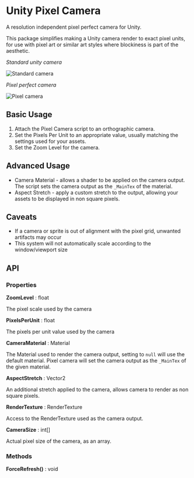 # Unity Pixel Camera

A resolution independent pixel perfect camera for Unity.

This package simplifies making a Unity camera render to exact pixel units, for use with pixel art or similar art styles where blockiness is part of the aesthetic.

*Standard unity camera*

![Standard camera](http://i.imgur.com/pye9clh.gif)

*Pixel perfect camera*

![Pixel camera](http://i.imgur.com/VKhQrfu.gif)

## Basic Usage ##

1. Attach the Pixel Camera script to an orthographic camera.
2. Set the Pixels Per Unit to an appropriate value, usually matching the settings used for your assets.
3. Set the Zoom Level for the camera.

## Advanced Usage ##

* Camera Material - allows a shader to be applied on the camera output. The script sets the camera output as the `_MainTex` of the material.
* Aspect Stretch - apply a custom stretch to the output, allowing your assets to be displayed in non square pixels.

## Caveats ##

* If a camera or sprite is out of alignment with the pixel grid, unwanted artifacts may occur
* This system will not automatically scale according to the window/viewport size

## API ##

### Properties ###

__ZoomLevel__ : float

The pixel scale used by the camera

__PixelsPerUnit__ : float

The pixels per unit value used by the camera

__CameraMaterial__ : Material

The Material used to render the camera output, setting to `null` will use the default material. Pixel camera will set the camera output as the `_MainTex` of the given material.

__AspectStretch__ : Vector2

An additional stretch applied to the camera, allows camera to render as non square pixels.

__RenderTexture__ : RenderTexture

Access to the RenderTexture used as the camera output.

__CameraSize__ : int[]

Actual pixel size of the camera, as an array.

### Methods ###

__ForceRefresh()__ : void
